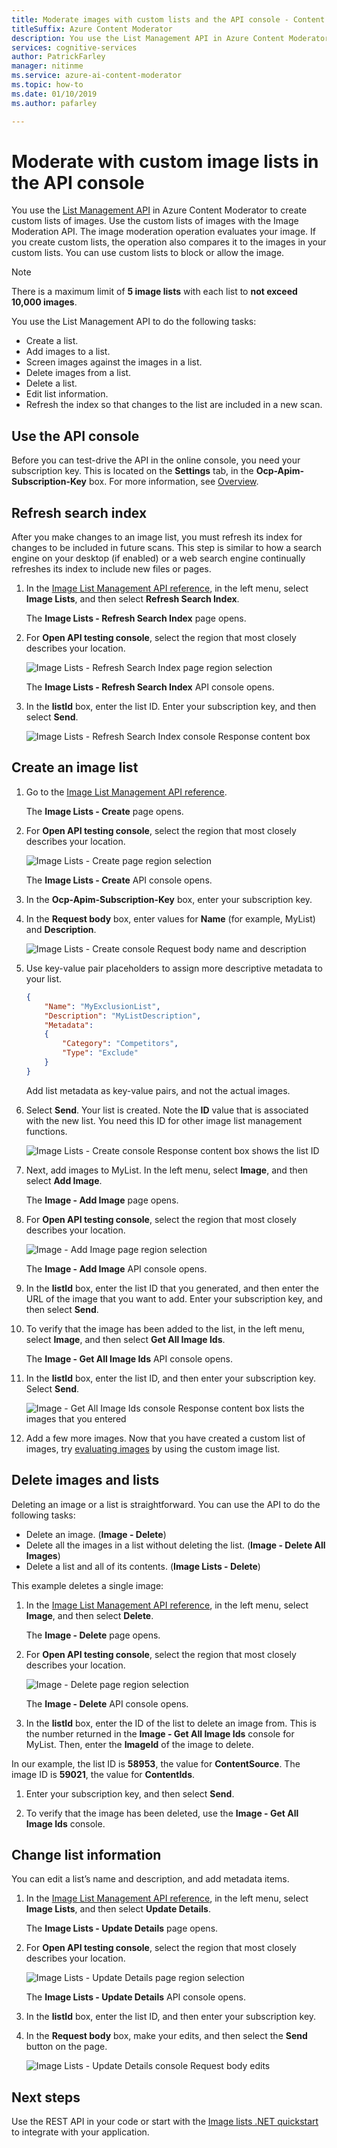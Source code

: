 ```yaml
---
title: Moderate images with custom lists and the API console - Content Moderator
titleSuffix: Azure Content Moderator
description: You use the List Management API in Azure Content Moderator to create custom lists of images.
services: cognitive-services
author: PatrickFarley
manager: nitinme
ms.service: azure-ai-content-moderator
ms.topic: how-to
ms.date: 01/10/2019
ms.author: pafarley

---
```


# Moderate with custom image lists in the API console

You use the [List Management API](https://westus.dev.cognitive.microsoft.com/docs/services/57cf755e3f9b070c105bd2c2/operations/57cf755e3f9b070868a1f672) in Azure Content Moderator to create custom lists of images. Use the custom lists of images with the Image Moderation API. The image moderation operation evaluates your image. If you create custom lists, the operation also compares it to the images in your custom lists. You can use custom lists to block or allow the image.

> [!NOTE]
> There is a maximum limit of **5 image lists** with each list to **not exceed 10,000 images**.
>

You use the List Management API to do the following tasks:

- Create a list.
- Add images to a list.
- Screen images against the images in a list.
- Delete images from a list.
- Delete a list.
- Edit list information.
- Refresh the index so that changes to the list are included in a new scan.

## Use the API console
Before you can test-drive the API in the online console, you need your subscription key. This is located on the **Settings** tab, in the **Ocp-Apim-Subscription-Key** box. For more information, see [Overview](overview.md).

## Refresh search index

After you make changes to an image list, you must refresh its index for changes to be included in future scans. This step is similar to how a search engine on your desktop (if enabled) or a web search engine continually refreshes its index to include new files or pages.

1. In the [Image List Management API reference](https://westus.dev.cognitive.microsoft.com/docs/services/57cf755e3f9b070c105bd2c2/operations/57cf755e3f9b070868a1f672), in the left menu, select **Image Lists**, and then select **Refresh Search Index**.

   The **Image Lists - Refresh Search Index** page opens.

2. For **Open API testing console**, select the region that most closely describes your location. 
 
    ![Image Lists - Refresh Search Index page region selection](images/test-drive-region.png)

    The **Image Lists - Refresh Search Index** API console opens.

3. In the **listId** box, enter the list ID. Enter your subscription key, and then select **Send**.

   ![Image Lists - Refresh Search Index console Response content box](images/try-image-list-refresh-1.png)


## Create an image list

1. Go to the [Image List Management API reference](https://westus.dev.cognitive.microsoft.com/docs/services/57cf755e3f9b070c105bd2c2/operations/57cf755e3f9b070868a1f672).

   The **Image Lists - Create** page opens. 

3. For **Open API testing console**, select the region that most closely describes your location.

   ![Image Lists - Create page region selection](images/test-drive-region.png)

   The **Image Lists - Create** API console opens.
 
4. In the **Ocp-Apim-Subscription-Key** box, enter your subscription key.

5. In the **Request body** box, enter values for **Name** (for example, MyList) and **Description**.

   ![Image Lists - Create console Request body name and description](images/try-terms-list-create-1.png)

6. Use key-value pair placeholders to assign more descriptive metadata to your list.

    ```json
    {
        "Name": "MyExclusionList",
        "Description": "MyListDescription",
        "Metadata": 
        {
            "Category": "Competitors",
            "Type": "Exclude"
        }
    }
    ```

   Add list metadata as key-value pairs, and not the actual images.
 
7. Select **Send**. Your list is created. Note the **ID** value that is associated with the new list. You need this ID for other image list management functions.

   ![Image Lists - Create console Response content box shows the list ID](images/try-terms-list-create-2.png)
 
8. Next, add images to MyList. In the left menu, select **Image**, and then select **Add Image**.

   The **Image - Add Image** page opens. 

9. For **Open API testing console**, select the region that most closely describes your location.

   ![Image - Add Image page region selection](images/test-drive-region.png)

   The **Image - Add Image** API console opens.
 
10.	In the **listId** box, enter the list ID that you generated, and then enter the URL of the image that you want to add. Enter your subscription key, and then select **Send**.

11.	To verify that the image has been added to the list, in the left menu, select **Image**, and then select **Get All Image Ids**.

    The **Image - Get All Image Ids** API console opens.
  
12. In the **listId** box, enter the list ID, and then enter your subscription key. Select **Send**.

    ![Image - Get All Image Ids console Response content box lists the images that you entered](images/try-image-list-create-11.png)
 
10.	Add a few more images. Now that you have created a custom list of images, try [evaluating images](try-image-api.md) by using the custom image list. 

## Delete images and lists

Deleting an image or a list is straightforward. You can use the API to do the following tasks:

- Delete an image. (**Image - Delete**)
- Delete all the images in a list without deleting the list. (**Image - Delete All Images**)
- Delete a list and all of its contents. (**Image Lists - Delete**)

This example deletes a single image:

1. In the [Image List Management API reference](https://westus.dev.cognitive.microsoft.com/docs/services/57cf755e3f9b070c105bd2c2/operations/57cf755e3f9b070868a1f672), in the left menu, select **Image**, and then select **Delete**. 

   The **Image - Delete** page opens.

2. For **Open API testing console**, select the region that most closely describes your location. 

   ![Image - Delete page region selection](images/test-drive-region.png)
 
   The **Image - Delete** API console opens.
 
3. In the **listId** box, enter the ID of the list to delete an image from.  This is the number returned in the **Image - Get All Image Ids** console for MyList. Then, enter the **ImageId** of the image to delete. 

In our example, the list ID is **58953**, the value for **ContentSource**. The image ID is **59021**, the value for **ContentIds**.

1. Enter your subscription key, and then select **Send**.

1. To verify that the image has been deleted, use the **Image - Get All Image Ids** console.
 
## Change list information

You can edit a list’s name and description, and add metadata items.

1. In the [Image List Management API reference](https://westus.dev.cognitive.microsoft.com/docs/services/57cf755e3f9b070c105bd2c2/operations/57cf755e3f9b070868a1f672), in the left menu, select **Image Lists**, and then select **Update Details**. 

   The **Image Lists - Update Details** page opens.

2. For **Open API testing console**, select the region that most closely describes your location.  

    ![Image Lists - Update Details page region selection](images/test-drive-region.png)

    The **Image Lists - Update Details** API console opens.
 
3. In the **listId** box, enter the list ID, and then enter your subscription key.

4. In the **Request body** box, make your edits, and then select the **Send** button on the page.

   ![Image Lists - Update Details console Request body edits](images/try-terms-list-change-1.png)
 

## Next steps

Use the REST API in your code or start with the [Image lists .NET quickstart](image-lists-quickstart-dotnet.md) to integrate with your application.
